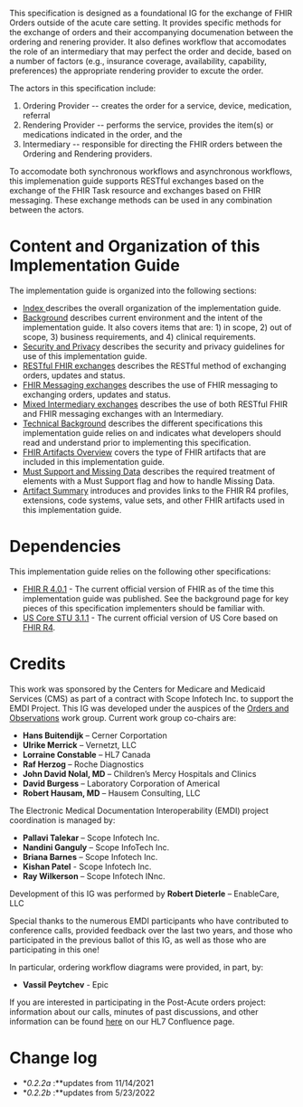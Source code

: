 This specification is designed as a foundational IG for the exchange of FHIR Orders outside of the acute care setting. It provides specific methods for the exchange of orders and their accompanying documenation between the ordering and renering provider.  It also defines workflow that accomodates the role of an intermediary that may perfect the order and decide, based on a number of factors (e.g., insurance coverage, availability, capability, preferences) the appropriate rendering provider to excute the order.

The actors in this specification include:
1) Ordering Provider -- creates the order for a service, device, medication, referral
2) Rendering Provider -- performs the service, provides the item(s) or medications indicated in the order, and the
3) Intermediary -- responsible for directing the FHIR orders between the Ordering and Rendering providers.

To accomodate both synchronous workflows and asynchronous workflows, this implemenation guide supports RESTful exchanges based on the exchange of the FHIR Task resource and exchanges based on FHIR messaging.  These exchange methods can be used in any combination between the actors.


# Content and Organization of this Implementation Guide
The implementation guide is organized into the following sections:
* 	[Index ](http://build.fhir.org/ig/HL7/dme-orders/index.html)describes the overall organization of the implementation guide.
* 	[Background](http://build.fhir.org/ig/HL7/dme-orders/background.html) describes current environment and the intent of the implementation guide.  It also covers items that are: 1) in scope, 2) out of scope, 3) business requirements, and 4) clinical requirements.
* 	[Security and Privacy](http://build.fhir.org/ig/HL7/dme-orders/security_and_privacy.html) describes the security and privacy guidelines for use of this implementation guide.
* 	[RESTful FHIR exchanges](http://build.fhir.org/ig/HL7/dme-orders/restful_fhir_exchanges.html)  describes the RESTful method of exchanging orders, updates and status.
* 	[FHIR Messaging exchanges](http://build.fhir.org/ig/HL7/dme-orders/fhir_messaging_exchanges.html) describes the use of FHIR messaging to exchanging orders, updates and status.
* 	[Mixed Intermediary exchanges](http://build.fhir.org/ig/HL7/dme-orders/mixed_intermediary_exchange_model.html)  describes the use of both RESTful FHIR and FHIR messaging exchanges with an Intermediary.
* 	[Technical Background](http://build.fhir.org/ig/HL7/dme-orders/technical_background.html) describes the different specifications this implementation guide relies on and indicates what developers should read and understand prior to implementing this specification.
* 	[FHIR Artifacts Overview](http://build.fhir.org/ig/HL7/dme-orders/fhir_artifacts_overview.html) covers the type of FHIR artifacts that are included in this implementation guide.
* 	[Must Support and Missing Data](http://build.fhir.org/ig/HL7/dme-orders/must_support_and_missing_data.html) describes the required treatment of elements with a Must Support flag and how to handle Missing Data.
* 	[Artifact Summary](http://build.fhir.org/ig/HL7/dme-orders/artifacts.html) introduces and provides links to the FHIR R4 profiles, extensions, code systems, value sets, and other FHIR artifacts used in this implementation guide.

# Dependencies
This implementation guide relies on the following other specifications:
* 	[FHIR R 4.0.1](http://hl7.org/fhir/) - The current official version of FHIR as of the time this implementation guide was published. See the background page for key pieces of this specification implementers should be familiar with.
* 	[US Core STU 3.1.1](http://build.fhir.org/ig/HL7/US-Core-R4/) - The current official version of US Core based on [FHIR R4](http://hl7.org/fhir//). 

# Credits
This work was sponsored by the Centers for Medicare and Medicaid Services (CMS) as part of a contract with Scope Infotech Inc. to support the EMDI Project.
This IG was developed under the auspices of the [Orders and Observations](http://www.hl7.org/Special/committees/orders/leadership.cfm) work group. Current work group co-chairs are:

* 	**Hans Buitendijk** – Cerner Corportation
* 	**Ulrike Merrick** – Vernetzt, LLC
* 	**Lorraine Constable** – HL7 Canada
* 	**Raf Herzog** – Roche Diagnostics
* 	**John David Nolal, MD** – Children’s Mercy Hospitals and Clinics
* 	**David Burgess** – Laboratory Corporation of Americal
* 	**Robert Hausam, MD** – Hausem Consulting, LLC

The Electronic Medical Documentation Interoperability (EMDI) project coordination is managed by:

* 	**Pallavi Talekar** – Scope Infotech Inc.
* 	**Nandini Ganguly** – Scope InfoTech Inc.
* 	**Briana Barnes** – Scope Infotech Inc.
* 	**Kishan Patel** - Scope Infotech Inc.
* 	**Ray Wilkerson** – Scope Infotech INnc.

Development of this IG was performed by **Robert Dieterle** – EnableCare, LLC

Special thanks to the numerous EMDI participants who have contributed to conference calls, provided feedback over the last two years, and those who participated in the previous ballot of this IG, as well as those who are participating in this one!

In particular, ordering workflow diagrams were provided, in part, by:

* **Vassil Peytchev** - Epic 

If you are interested in participating in the Post-Acute orders project: information about our calls, minutes of past discussions, and other information can be found [here](https://confluence.hl7.org/pages/viewpage.action?pageId=44499186) on our HL7 Confluence page.

# Change log
* **0.2.2a* :**updates from 11/14/2021
* **0.2.2b* :**updates from 5/23/2022